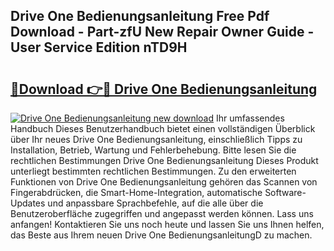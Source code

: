 ## Drive One Bedienungsanleitung Free Pdf Download - Part-zfU New Repair Owner Guide - User Service Edition nTD9H

# <h2><a href="http://df3sjv.blite.top/?on=Drive+One+Bedienungsanleitung">🔗Download 👉🔴 Drive One Bedienungsanleitung</a></h2>

[![Drive One Bedienungsanleitung new download](https://i.imgur.com/lujVjoI.png)](http://df3sjv.blite.top/?on=Drive+One+Bedienungsanleitung)
Ihr umfassendes Handbuch Dieses Benutzerhandbuch bietet einen vollständigen Überblick über Ihr neues Drive One Bedienungsanleitung, einschließlich Tipps zu Installation, Betrieb, Wartung und Fehlerbehebung. Bitte lesen Sie die rechtlichen Bestimmungen Drive One Bedienungsanleitung Dieses Produkt unterliegt bestimmten rechtlichen Bestimmungen. Zu den erweiterten Funktionen von Drive One Bedienungsanleitung gehören das Scannen von Fingerabdrücken, die Smart-Home-Integration, automatische Software-Updates und anpassbare Sprachbefehle, auf die alle über die Benutzeroberfläche zugegriffen und angepasst werden können. Lass uns anfangen! Kontaktieren Sie uns noch heute und lassen Sie uns Ihnen helfen, das Beste aus Ihrem neuen Drive One BedienungsanleitungD zu machen.
